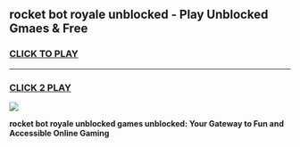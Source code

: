 
## rocket bot royale unblocked - Play Unblocked Gmaes & Free
<h3>
<a href="https://news.freeplayer.one?title=rocket_bot_royale_unblocked&ref=16F">CLICK TO PLAY</a></h3>
<hr>

<h3>
<a href="https://news.freeplayer.one?title=rocket_bot_royale_unblocked&ref=16F">CLICK 2 PLAY</a>
  
</h3>

<a href="https://news.freeplayer.one?title=rocket_bot_royale_unblocked&ref=16F/"><img src="https://clearcache.store/games.png"></a>


**rocket bot royale unblocked games unblocked: Your Gateway to Fun and Accessible Online Gaming**
